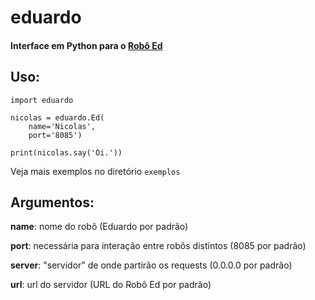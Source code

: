# eduardo

#### Interface em Python para o [Robô Ed](http://www.ed.conpet.gov.br/br/converse.php)

## Uso:

```
import eduardo

nicolas = eduardo.Ed(
    name='Nicolas',
    port='8085')

print(nicolas.say('Oi.'))
```

Veja mais exemplos no diretório `exemplos`

## Argumentos:

**name**: nome do robô (Eduardo por padrão)

**port**: necessária para interação entre robôs distintos (8085 por padrão)

**server**: "servidor" de onde partirão os requests (0.0.0.0 por padrão)

**url**: url do servidor (URL do Robô Ed por padrão)
